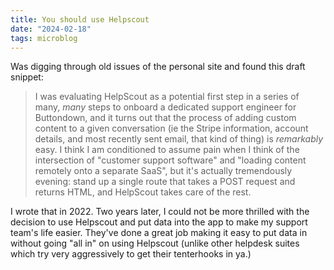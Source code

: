 ```yaml
---
title: You should use Helpscout
date: "2024-02-18"
tags: microblog
---
```


Was digging through old issues of the personal site and found this draft snippet:

> I was evaluating HelpScout as a potential first step in a series of many, _many_ steps to onboard a dedicated support engineer for Buttondown, and it turns out that the process of adding custom content to a given conversation (ie the Stripe information, account details, and most recently sent email, that kind of thing) is _remarkably_ easy. I think I am conditioned to assume pain when I think of the intersection of "customer support software" and "loading content remotely onto a separate SaaS", but it's actually tremendously evening: stand up a single route that takes a POST request and returns HTML, and HelpScout takes care of the rest.

I wrote that in 2022. Two years later, I could not be more thrilled with the decision to use Helpscout and put
data into the app to make my support team's life easier. They've done a great job making it easy to put data in without going "all in" on using Helpscout (unlike other helpdesk suites which try very aggressively to get their tenterhooks in ya.)
